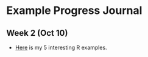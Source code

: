 # Example Progress Journal

## Week 2 (Oct 10)

+ [Here](files/HW1_recepdurdu.html) is my 5 interesting R examples. 
